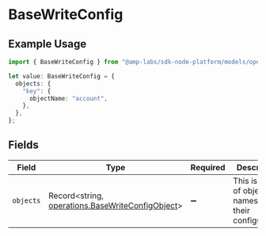 # BaseWriteConfig

## Example Usage

```typescript
import { BaseWriteConfig } from "@amp-labs/sdk-node-platform/models/operations";

let value: BaseWriteConfig = {
  objects: {
    "key": {
      objectName: "account",
    },
  },
};
```

## Fields

| Field                                                                                                | Type                                                                                                 | Required                                                                                             | Description                                                                                          |
| ---------------------------------------------------------------------------------------------------- | ---------------------------------------------------------------------------------------------------- | ---------------------------------------------------------------------------------------------------- | ---------------------------------------------------------------------------------------------------- |
| `objects`                                                                                            | Record<string, [operations.BaseWriteConfigObject](../../models/operations/basewriteconfigobject.md)> | :heavy_minus_sign:                                                                                   | This is a map of object names to their configuration.                                                |